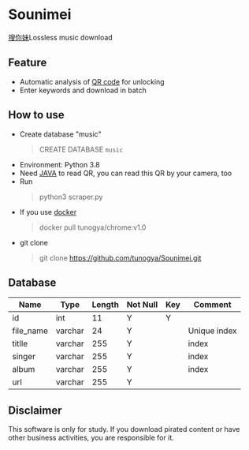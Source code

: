 # Sounimei
[搜你妹](https://wsmusic.sounm.com/)Lossless music download

## Feature
- Automatic analysis of [QR code](https://wsmusic.sounm.com/unlock) for unlocking
- Enter keywords and download in batch

## How to use
- Create database "music"
  > CREATE DATABASE `music`
- Environment: Python 3.8
- Need [JAVA](https://www.java.com/zh_CN/download/mac_download.jsp) to read QR, you can read this QR by your camera, too
- Run
  > python3 scraper.py
- If you use [docker](https://www.docker.com/)
  > docker pull tunogya/chrome:v1.0
- git clone
  > git clone https://github.com/tunogya/Sounimei.git

## Database
| Name       | Type    | Length | Not Null | Key | Comment      |
|------------|---------|--------|----------|-----|--------------|
| id         | int     | 11     | Y        | Y   |              |
| file\_name | varchar | 24     | Y        |     | Unique index |
| titlle     | varchar | 255    | Y        |     | index        |
| singer     | varchar | 255    | Y        |     | index        |
| album      | varchar | 255    | Y        |     | index        |
| url        | varchar | 255    | Y        |     |              |

## Disclaimer
This software is only for study.
If you download pirated content or have other business activities, you are responsible for it.
